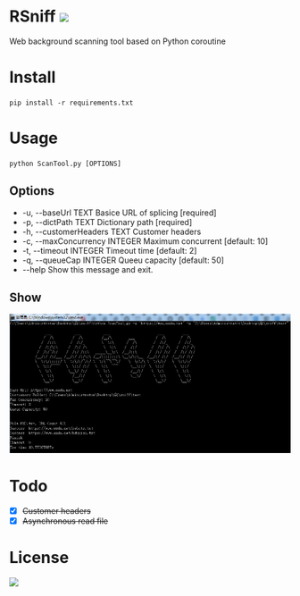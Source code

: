# RSniff ![](https://img.shields.io/badge/language-Python3.7+-brightgreen.svg)  
Web background scanning tool based on Python coroutine 
# Install
`pip install -r requirements.txt`
# Usage
`python ScanTool.py [OPTIONS]`
## Options  
* -u, --baseUrl TEXT            Basice URL of splicing  [required]  
* -p, --dictPath TEXT           Dictionary path  [required]  
* -h, --customerHeaders TEXT    Customer headers  
* -c, --maxConcurrency INTEGER  Maximum concurrent  [default: 10]  
* -t, --timeout INTEGER         Timeout time  [default: 2]  
* -q, --queueCap INTEGER        Queeu capacity  [default: 50]  
* --help                        Show this message and exit.  
## Show
![](https://github.com/Ri773r/RSniff/blob/master/show.png)
# Todo
- [x] ~~Customer headers~~  
- [x] ~~Asynchronous read file~~    
# License
![](https://img.shields.io/badge/License-MIT-blue.svg)
